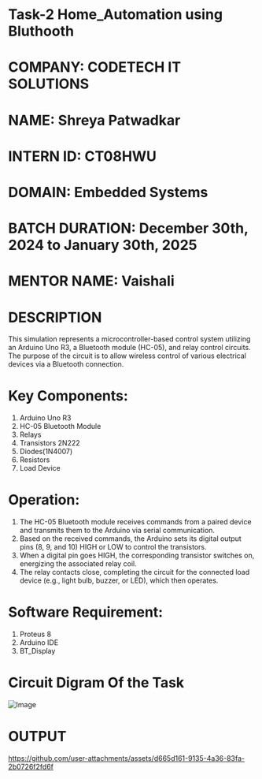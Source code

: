 # Task-2 Home_Automation using Bluthooth
# COMPANY: CODETECH IT SOLUTIONS
# NAME: Shreya Patwadkar
# INTERN ID: CT08HWU
# DOMAIN: Embedded Systems
# BATCH DURATION: December 30th, 2024 to January 30th, 2025
# MENTOR NAME: Vaishali
# DESCRIPTION 
This simulation represents a microcontroller-based control system utilizing an Arduino Uno R3, a Bluetooth module (HC-05), and relay control circuits. The purpose of the circuit is to allow wireless control of various electrical devices via a Bluetooth connection.
# Key Components:
1. Arduino Uno R3
2. HC-05 Bluetooth Module
3. Relays
4. Transistors 2N222
5. Diodes(1N4007)
6. Resistors
7. Load Device
# Operation:
1. The HC-05 Bluetooth module receives commands from a paired device and transmits them to the Arduino via serial communication.
2. Based on the received commands, the Arduino sets its digital output pins (8, 9, and 10) HIGH or LOW to control the transistors.
3. When a digital pin goes HIGH, the corresponding transistor switches on, energizing the associated relay coil.
4. The relay contacts close, completing the circuit for the connected load device (e.g., light bulb, buzzer, or LED), which then operates.

# Software Requirement:
1. Proteus 8
2. Arduino IDE
3. BT_Display
   
# Circuit Digram Of the Task
![Image](https://github.com/user-attachments/assets/182b2cfc-fe3f-4397-b408-2efbe8a51b77)

# OUTPUT
https://github.com/user-attachments/assets/d665d161-9135-4a36-83fa-2b0726f2fd6f

